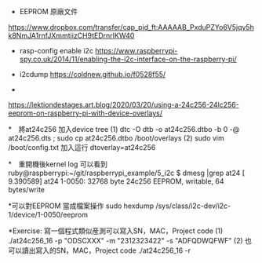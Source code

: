 

* EEPROM 原廠文件

https://www.dropbox.com/transfer/cap_pid_ft:AAAAAB_PxduPZYo6V5jqy5hk8NmJA1rnfJXmmtjizCH9tEDrnrIKW40

* rasp-config enable i2c
https://www.raspberrypi-spy.co.uk/2014/11/enabling-the-i2c-interface-on-the-raspberry-pi/

* i2cdump 
https://coldnew.github.io/f0528f55/

* 
https://lektiondestages.art.blog/2020/03/20/using-a-24c256-24lc256-eeprom-on-raspberry-pi-with-device-overlays/

*　將at24c256 加入device tree
(1) dtc -O dtb -o at24c256.dtbo -b 0 -@ at24c256.dts ; sudo  cp at24c256.dtbo  /boot/overlays
(2) sudo vim /boot/config.txt 加入這行
dtoverlay=at24c256


*　重開機後kernel log 可以看到
ruby@raspberrypi:~/git/raspberrypi_example/5_i2c $ dmesg |grep at24
[    9.390589] at24 1-0050: 32768 byte 24c256 EEPROM, writable, 64 bytes/write


*可以對EEPROM 當成檔案操作 
sudo hexdump /sys/class/i2c-dev/i2c-1/device/1-0050/eeprom


*Exercise:
寫一個程式類似産測可以寫入SN，MAC，Project code
(1) ./at24c256_16 -p "ODSCXXX" -m "2312323422" -s "ADFQDWQFWF"
(2) 也可以讀出寫入的SN，MAC，Project code
./at24c256_16 -r

